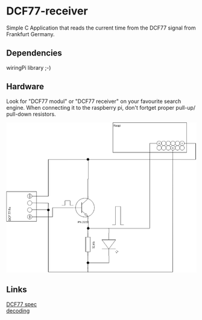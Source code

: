 # DCF77-receiver

Simple C Application that reads the current time from the DCF77 signal from Frankfurt Germany.

## Dependencies
wiringPi library ;-)

## Hardware
Look for "DCF77 modul" or "DCF77 receiver" on your favourite search engine. When connecting it to the raspberry pi, don't fortget proper pull-up/ pull-down resistors.

![hardware setup](circuit.png)

## Links
[DCF77 spec](https://www.ptb.de/cms/ptb/fachabteilungen/abt4/fb-44/ag-442/verbreitung-der-gesetzlichen-zeit/dcf77/zeitcode.html)  
[decoding](http://www.stefan-buchgeher.info/elektronik/dcf2/dcf.html)
